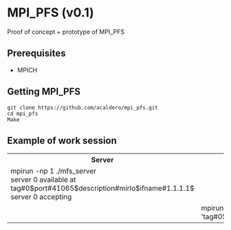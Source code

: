 # MPI_PFS (v0.1)
Proof of concept + prototype of MPI_PFS

## Prerequisites

 * MPICH 

## Getting MPI_PFS

```
git clone https://github.com/acaldero/mpi_pfs.git
cd mpi_pfs
Make
```

## Example of work session

<html>
 <table>
  <tr>
  <th>Server</th>
  <th>Client</th>
  </tr>
  <tr>
  <td>
  mpirun -np 1 ./mfs_server<br>
  server 0 available at tag#0$port#41065$description#mirlo$ifname#1.1.1.1$<br>
  server 0  accepting
  </td>
  <td>
  &nbsp;
  </td>
  </tr>
  <tr>
  <td>
  &nbsp;
  </td>
  <td>
  mpirun -np 2 ./mfs_client 'tag#0$port#41065$description#mirlo$ifname#1.1.1.1$'  
  </td>
  </tr>
  </table>
</html>

